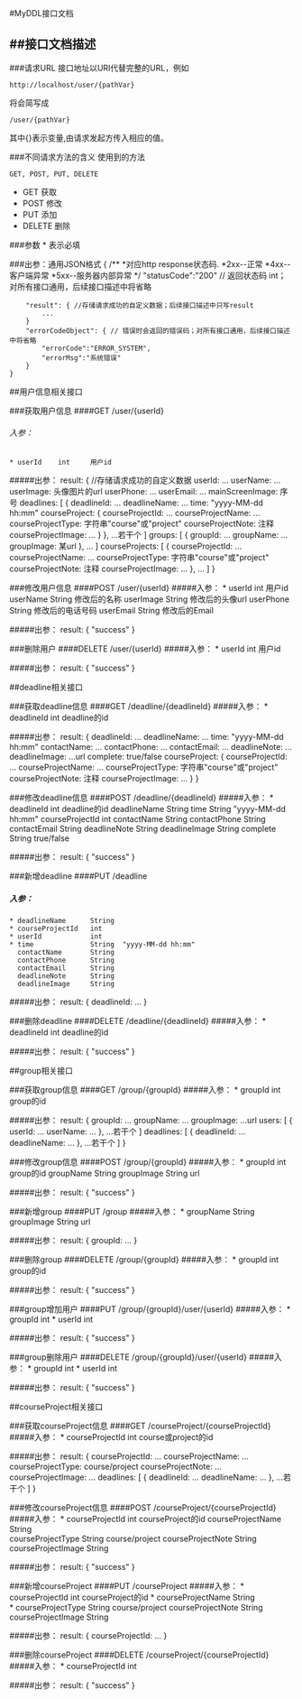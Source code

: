 #MyDDL接口文档

##接口文档描述
---
###请求URL
接口地址以URI代替完整的URL，例如

    http://localhost/user/{pathVar}

将会简写成
    
    /user/{pathVar}
其中{}表示变量,由请求发起方传入相应的值。

###不同请求方法的含义
使用到的方法

    GET, POST, PUT, DELETE

+ GET   	获取
+ POST  	修改
+ PUT		添加
+ DELETE	删除

###参数
		* 表示必填
		
###出参：通用JSON格式
    {
    	/**
    	 *对应http response状态码.
    	 *2xx--正常
    	 *4xx--客户端异常
    	 *5xx--服务器内部异常
    	 */
	   	"statusCode":"200" // 返回状态码	int；对所有接口通用，后续接口描述中将省略
		
       	"result": { //存储请求成功的自定义数据；后续接口描述中只写result
        	...
       	}
    	"errorCodeObject": { // 错误时会返回的错误码；对所有接口通用，后续接口描述中将省略
			"errorCode":"ERROR_SYSTEM",
			"errorMsg":"系统错误"
		}
    }

##用户信息相关接口

###获取用户信息
####GET /user/{userId}
###### 入参：
	* userId	int		用户id
#####出参：
    result: { //存储请求成功的自定义数据
       	userId: ...
       	userName: ...
       	userImage: 头像图片的url
       	userPhone: ...
       	userEmail: ...
       	mainScreenImage: 序号
       	deadlines: [
       		{
       			deadlineId: ...
       			deadlineName: ...
       			time: "yyyy-MM-dd hh:mm"
       			courseProject: {
       			    courseProjectId: ...
	       			courseProjectName: ...
       				courseProjectType: 字符串"course"或"project"
       				courseProjectNote: 注释
    	   			courseProjectImage: ...
       			}
       		},
       		...若干个
       	]
       	groups: [
       		{
       			groupId: ...
       			groupName: ...
       			groupImage: 某url
       		},
       		...
       	]
       	courseProjects: [
       		{
       			courseProjectId: ...
       			courseProjectName: ...
       			courseProjectType: 字符串"course"或"project"
       			courseProjectNote: 注释
       			courseProjectImage: ...
       		},
       		...
       	]
    }
        
###修改用户信息
####POST /user/{userId}
#####入参：
	* userId		int 	用户id
	  userName		String	修改后的名称
	  userImage		String	修改后的头像url
	  userPhone		String	修改后的电话号码
	  userEmail		String	修改后的Email
	  
#####出参：
	result: {
		"success"
	}
	
###删除用户
####DELETE /user/{userId}
#####入参：
	* userId		int 	用户id
	
#####出参：
	result: {
		"success"
	}
	
##deadline相关接口

###获取deadline信息
####GET /deadline/{deadlineId}
#####入参： 
	* deadlineId	int		deadline的id
	
#####出参：
	result: {
		deadlineId: ...
		deadlineName: ...
       	time: "yyyy-MM-dd hh:mm"
       	contactName: ...
       	contactPhone: ...
       	contactEmail: ...
       	deadlineNote: ...
       	deadlineImage: ...url
       	complete: true/false
       	courseProject: {
       		courseProjectId: ...
       		courseProjectName: ...
       		courseProjectType: 字符串"course"或"project"
     		courseProjectNote: 注释
       		courseProjectImage: ...
       	}
	}
	
###修改deadline信息
####POST /deadline/{deadlineId}
#####入参： 
	* deadlineId		int		deadline的id
	  deadlineName		String
	  time				String	"yyyy-MM-dd hh:mm"
	  courseProjectId	int
	  contactName		String
	  contactPhone		String
	  contactEmail		String
	  deadlineNote		String
	  deadlineImage		String
	  complete			String	true/false
	  
#####出参：
	result: {
		"success"
	}
	
###新增deadline
####PUT /deadline
##### 入参：
	* deadlineName		String
	* courseProjectId	int
	* userId			int
	* time				String	"yyyy-MM-dd hh:mm"
	  contactName		String
	  contactPhone		String
	  contactEmail		String
	  deadlineNote		String
	  deadlineImage		String

#####出参：
	result: {
		deadlineId: ...
	}
	
###删除deadline
####DELETE /deadline/{deadlineId}
#####入参：
	* deadlineId	int		deadline的id
	
#####出参：
	result: {
		"success"
	}
	
##group相关接口

###获取group信息
####GET /group/{groupId}
#####入参：
	* groupId	int		group的id
	
#####出参：
	result: {
		groupId: ...
		groupName: ...
		groupImage: ...url
		users: [
			{
				userId: ...
				userName: ...
			},
			...若干个
		]
		deadlines: [
			{
				deadlineId: ...
				deadlineName: ...
			},
			...若干个
		]
	}
	
###修改group信息
####POST /group/{groupId}
#####入参： 
	* groupId		int		group的id
	  groupName		String
	  groupImage	String	url
	  
#####出参：
	result: {
		"success"
	}
	
###新增group
####PUT /group
#####入参：
	* groupName		String
	  groupImage	String	url

#####出参：
	result: {
		groupId: ...
	}
	
###删除group
####DELETE /group/{groupId}
#####入参：
	* groupId		int		group的id
	
#####出参：
	result: {
		"success"
	}
	
###group增加用户
####PUT /group/{groupId}/user/{userId}
#####入参：
	* groupId		int
	* userId		int
	
#####出参：
	result: {
		"success"
	}
	
###group删除用户
####DELETE /group/{groupId}/user/{userId}
#####入参：
	* groupId		int
	* userId		int
	
#####出参：
	result: {
		"success"
	}
	
##courseProject相关接口

###获取courseProject信息
####GET /courseProject/{courseProjectId}
#####入参：
	* courseProjectId		int		course或project的id
	
#####出参：
	result: {
		courseProjectId: ...
		courseProjectName: ...
		courseProjectType: course/project
		courseProjectNote: ...
		courseProjectImage: ...
		deadlines: [
			{
				deadlineId: ...
				deadlineName: ...
			},
			...若干个
		]
	}

###修改courseProject信息
####POST /courseProject/{courseProjectId}
#####入参： 
	* courseProjectId		int		courseProject的id
	  courseProjectName		String	
	  courseProjectType		String	course/project
	  courseProjectNote		String
	  courseProjectImage	String
	  
#####出参：
	result: {
		"success"
	}
	
###新增courseProject
####PUT /courseProject
#####入参：
	* courseProjectId		int		courseProject的id
	* courseProjectName		String	
	* courseProjectType		String	course/project
	  courseProjectNote		String
	  courseProjectImage	String

#####出参：
	result: {
		courseProjectId: ...
	}
	
###删除courseProject
####DELETE /courseProject/{courseProjectId}
#####入参：
	* courseProjectId		int
	
#####出参：
	result: {
		"success"
	}
	

